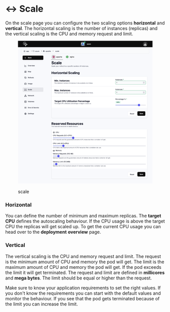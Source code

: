 # ↔️ Scale

On the scale page you can configure the two scaling options **horizontal** and **vertical**. The horizontal scaling is the number of instances (replicas) and the vertical scaling is the CPU and memory request and limit.

<figure><img src="../.gitbook/assets/image (18).png" alt=""><figcaption><p>scale</p></figcaption></figure>

### Horizontal

You can define the number of minimum and maximum replicas. The **target CPU** defines the autoscaling behaviour. If the CPU usage is above the target CPU the replicas will get scaled up. To get the current CPU usage you can head over to the **deployment** **overview** page.

### Vertical

The vertical scaling is the CPU and memory request and limit. The request is the minimum amount of CPU and memory the pod will get. The limit is the maximum amount of CPU and memory the pod will get. If the pod exceeds the limit it will get terminated. The request and limit are defined in **millicores** and **mega bytes**. The limit should be equal or higher than the request.

Make sure to know your application requirements to set the right values. If you don't know the requirements you can start with the default values and monitor the behaviour. If you see that the pod gets terminated because of the limit you can increase the limit.
